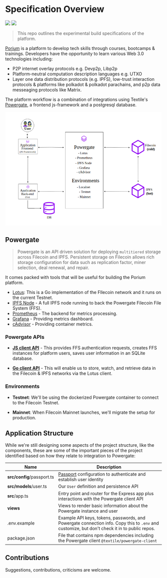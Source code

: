# Specification Overview
![](https://img.shields.io/badge/status-wip-orange.svg?style=flat-square)
![](https://img.shields.io/badge/status-draft-yellow.svg?style=flat-square) 

> This repo outlines the experimental build specifications of the platform. 

[Porium](https://github.com/realChainLife/porium) is a platform to develop tech skills through courses, bootcamps & trainings. Developers have the opportunity to learn various Web 3.0 technologies including:

- P2P internet overlay protocols e.g. Devp2p, Libp2p
- Platform-neutral computation description languages e.g. UTXO
- Layer one data distribution protocols (e.g. IPFS), low-trust interaction protocols & platforms like polkadot & polkadot parachains, and p2p data messeaging protocols like Matrix.

The platform workflow is a combination of integrations using Textile's [Powergate](https://docs.textile.io/powergate/), a frontend js-framework and a postgresql database. 

![Architecure](porium-architecture.png)

## Powergate

> Powergate is an API driven solution for deploying `multitiered` storage across Filecoin and IPFS. Persistent storage on Filecoin allows rich storage configuration for data such as replication factor, miner selection, deal renewal, and repair. 

It comes packed with tools that will be useful for building the Porium platform. 

- [Lotus](https://lotu.sh/): This is a Go implementation of the FIlecoin network and it runs on the current Testnet. 
- [IPFS Node](https://ipfs.io/) - A full IPFS node running to back the Powergate Filecoin File System (FFS).
- [Prometheus](https://prometheus.io/) - The backend for metrics processing.
- [Grafana](https://grafana.com/) - Providing metrics dashboard.
- [cAdvisor](https://github.com/google/cadvisor) - Providing container metrics.

### Powergate APIs

- **[JS client API](https://textileio.github.io/js-powergate-client/)** - This provides FFS authentication requests, creates FFS instances for platform users, saves user information in an SQLite database. 

- **[Go client API](https://godoc.org/github.com/textileio/powergate/api/client)** - This will enable us to store, watch, and retrieve data in the Filecoin & IPFS networks via the Lotus client. 

### Environments

- **Testnet**: We'll be using the dockerized Powergate container to connect to the Filecoin Testnet. 

- **Mainnet**: When Filecoin Mainnet launches, we'll migrate the setup for production. 

## Application Structure

While we're still designing some aspects of the project structure, like the components, these are some of the important pieces of the project identified based on how they relate to integration to Powergate: 

| Name                       | Description                                                                                                                                   |
| -------------------------- | --------------------------------------------------------------------------------------------------------------------------------------------- |
| **src/config**/passport.ts | [Passport](http://www.passportjs.org) configuration to authenticate and establish user identity                                     |
| **src/models**/user.ts     | Our `User` definition and persistence API                                                                                                     |
| **src**/app.ts             | Entry point and router for the Express app plus interactions with the Powergate client API                                                    |
| **views**                  | Views to render basic information about the Powergate instance and user                                                                       |
| .env.example               | Example API keys, tokens, passwords, and Powergate connection info. Copy this to `.env` and customize, but don't check it in to public repos. |
| package.json               | File that contains npm dependencies including the Powergate client `@textile/powergate-client`                                                |

## Contributions
Suggestions, contributions, criticisms are welcome.